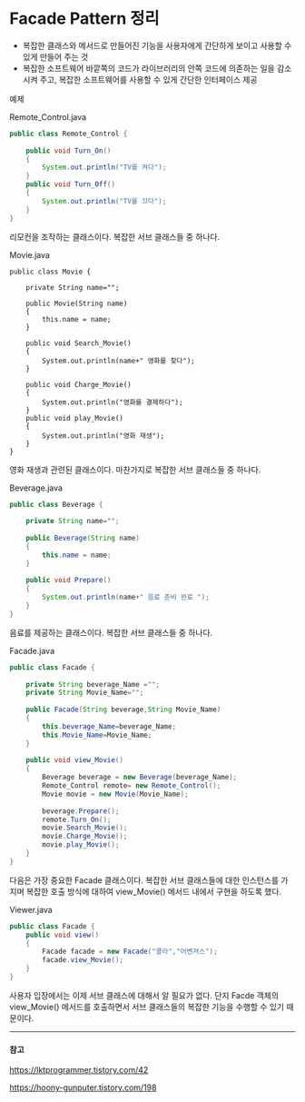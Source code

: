 # Facade Pattern 정리

- 복잡한 클래스와 메서드로 만들어진 기능을 사용자에게 간단하게 보이고 사용할 수 있게 만들어 주는 것
- 복잡한 소프트웨어 바깥쪽의 코드가 라이브러리의 안쪽 코드에 의존하는 일을 감소시켜 주고, 복잡한 소프트웨어를 사용할 수 있게 간단한 인터페이스 제공

예제

Remote_Control.java 

```java
public class Remote_Control {
    
    public void Turn_On()
    {
        System.out.println("TV를 켜다");
    }
    public void Turn_Off()
    {
        System.out.println("TV를 끄다");
    } 
}
```

리모컨을 조작하는 클래스이다.
복잡한 서브 클래스들 중 하나다.



Movie.java 

```
public class Movie {
    
    private String name="";
    
    public Movie(String name)
    {
        this.name = name;
    }
    
    public void Search_Movie()
    {
        System.out.println(name+" 영화를 찾다");
    }
    
    public void Charge_Movie()
    {
        System.out.println("영화를 결제하다");
    }
    public void play_Movie()
    {
        System.out.println("영화 재생");
    } 
}
```

영화 재생과 관련된 클래스이다.
마찬가지로 복잡한 서브 클래스들 중 하나다.



Beverage.java 

```java
public class Beverage {
    
    private String name="";
    
    public Beverage(String name)
    {
        this.name = name;
    }
    
    public void Prepare()
    {
        System.out.println(name+" 음료 준비 완료 ");
    }
}
```

음료를 제공하는 클래스이다.
복잡한 서브 클래스들 중 하나다.



Facade.java

```java
public class Facade {
    
    private String beverage_Name ="";
    private String Movie_Name="";
    
    public Facade(String beverage,String Movie_Name)
    {
        this.beverage_Name=beverage_Name;
        this.Movie_Name=Movie_Name;
    }
    
    public void view_Movie()
    {
        Beverage beverage = new Beverage(beverage_Name);
        Remote_Control remote= new Remote_Control();
        Movie movie = new Movie(Movie_Name);
        
        beverage.Prepare();
        remote.Turn_On();
        movie.Search_Movie();
        movie.Charge_Movie();
        movie.play_Movie();
    }
}
```

다음은 가장 중요한 Facade 클래스이다.
복잡한 서브 클래스들에 대한 인스턴스를 가지며 복잡한 호출 방식에 대하여 view_Movie() 메서드 내에서 구현을 하도록 했다.



Viewer.java

```java
public class Facade {  
    public void view()
    {
        Facade facade = new Facade("콜라","어벤져스");
        facade.view_Movie();
    }
}
```

사용자 입장에서는 이제 서브 클래스에 대해서 알 필요가 없다.
단지 Facde 객체의 view_Movie() 메서드를 호출하면서 서브 클래스들의 복잡한 기능을 수행할 수 있기 때문이다.

---
#### 참고

https://lktprogrammer.tistory.com/42

https://hoony-gunputer.tistory.com/198